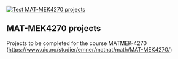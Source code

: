 [![Test MAT-MEK4270 projects](https://github.com/Knallvik/course-projects_MATMEK/actions/workflows/matmek4270.yml/badge.svg)](https://github.com/Knallvik/course-projects_MATMEK/actions/workflows/matmek4270.yml)

## MAT-MEK4270 projects

Projects to be completed for the course MATMEK-4270 (https://www.uio.no/studier/emner/matnat/math/MAT-MEK4270/)
